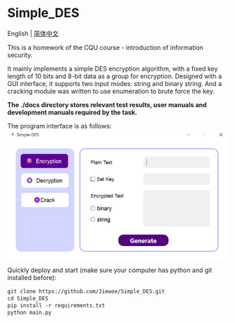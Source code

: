 # Simple_DES

English | <a href='./docs/README.zh-CN.md'>简体中文</a>

This is a homework of the CQU course - introduction of information security.

It mainly implements a simple DES encryption algorithm, with a fixed key length of 10 bits and 8-bit data as a group for encryption. Designed with a GUI interface, it supports two input modes: string and binary string. And a cracking module was written to use enumeration to brute force the key.

**The ./docs directory stores relevant test results, user manuals and development manuals required by the task.**


The program interface is as follows:
![Alt text](./png/image.png)


Quickly deploy and start (make sure your computer has python and git installed before):

```
git clone https://github.com/Jiewoe/Simple_DES.git
cd Simple_DES
pip install -r requirements.txt
python main.py
```